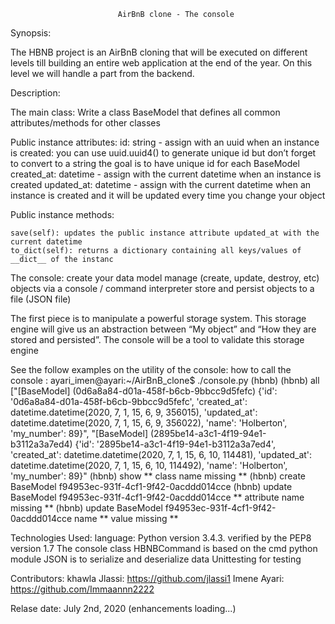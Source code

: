                             AirBnB clone - The console
Synopsis:

The HBNB project is an AirBnB cloning that will be executed on different levels till building an entire web application at the end of the year.
On this level we will handle a part from the backend.

Description:

The main class:
Write a class BaseModel that defines all common attributes/methods for other classes

Public instance attributes: 
    id: string - assign with an uuid when an instance is created:
        you can use uuid.uuid4() to generate unique id but don’t forget to convert to a string
        the goal is to have unique id for each BaseModel
    created_at: datetime - assign with the current datetime when an instance is created
    updated_at: datetime - assign with the current datetime when an instance is created and it will be updated every time you change your object

Public instance methods:

    save(self): updates the public instance attribute updated_at with the current datetime
    to_dict(self): returns a dictionary containing all keys/values of __dict__ of the instanc
The console:
 create your data model
 manage (create, update, destroy, etc) objects via a console / command interpreter
 store and persist objects to a file (JSON file)

The first piece is to manipulate a powerful storage system. This storage engine will give us an abstraction between “My object” and “How they are stored and persisted”.
The console will be a tool to validate this storage engine


See the follow examples on the utility of the console:
how to call the console : 
ayari_imen@ayari:~/AirBnB_clone$ ./console.py 
(hbnb) 
(hbnb) all
["[BaseModel] (0d6a8a84-d01a-458f-b6cb-9bbcc9d5fefc) {'id': '0d6a8a84-d01a-458f-b6cb-9bbcc9d5fefc', 'created_at': datetime.datetime(2020, 7, 1, 15, 6, 9, 356015), 'updated_at': datetime.datetime(2020, 7, 1, 15, 6, 9, 356022), 'name': 'Holberton', 'my_number': 89}", "[BaseModel] (2895be14-a3c1-4f19-94e1-b3112a3a7ed4) {'id': '2895be14-a3c1-4f19-94e1-b3112a3a7ed4', 'created_at': datetime.datetime(2020, 7, 1, 15, 6, 10, 114481), 'updated_at': datetime.datetime(2020, 7, 1, 15, 6, 10, 114492), 'name': 'Holberton', 'my_number': 89}"
(hbnb) show
** class name missing **
(hbnb) create BaseModel
f94953ec-931f-4cf1-9f42-0acddd014cce
(hbnb) update BaseModel f94953ec-931f-4cf1-9f42-0acddd014cce
** attribute name missing **
(hbnb) update BaseModel f94953ec-931f-4cf1-9f42-0acddd014cce name
** value missing **

Technologies Used:
 language: Python version 3.4.3.
 verified by the PEP8 version 1.7
 The console class HBNBCommand is based on the cmd python module
 JSON is to serialize and deserialize data
 Unittesting for testing

Contributors:
khawla Jlassi: https://github.com/jlassi1
Imene Ayari: https://github.com/Immaannn2222

Relase date: July 2nd, 2020 (enhancements loading...)